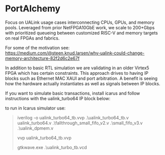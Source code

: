 # PortAlchemy
Focus on UALink usage cases interconnecting CPUs, GPUs, and memory pools.  Leveraged from prior NetFPGA10GbE work, we scale to 200+Gbps with prioritized queueing between customized RISC-V and memory targets on real FPGAs and fabrics.

For some of the motivation see: https://medium.com/@steen.knud.larsen/why-ualink-could-change-memory-architecture-82f2d6c2e67f

In addition to basic RTL simulation we are validating in an older Virtex5 FPGA which has certain constraints.  This approach drives to having IP blocks such as Ethernet MAC XAUI and port arbitration.  A benefit is seeing how the hardware actually instantiates as well as signals between IP blocks. 


If you want to simulate basic transactions, install icarus and follow instructions with the ualink_turbo64 IP block below:

to run in Icarus simulator use:
> iverilog -o ualink_turbo64_tb.vvp .\ualink_turbo64_tb.v ualink_turbo64.v .\fallthrough_small_fifo_v2.v .\small_fifo_v3.v .\ualink_dpmem.v
> 
> vvp ualink_turbo64_tb.vvp
> 
> gtkwave.exe .\ualink_turbo_tb.vcd
